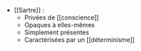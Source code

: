 - [[Sartre]] : 
	- Privées de [[conscience]]
    - Opaques à elles-mêmes
    - Simplement présentes
    - Caractérisées par un [[déterminisme]]